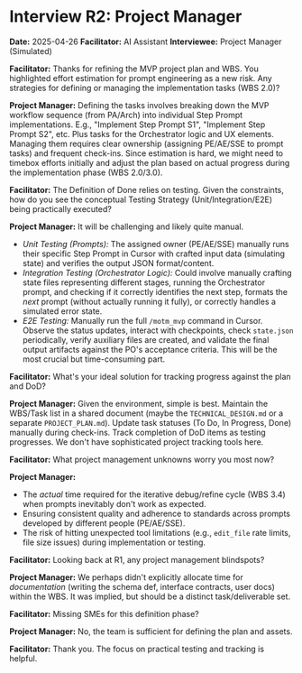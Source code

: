 # Interview R2: Project Manager

**Date:** 2025-04-26
**Facilitator:** AI Assistant
**Interviewee:** Project Manager (Simulated)

**Facilitator:** Thanks for refining the MVP project plan and WBS. You highlighted effort estimation for prompt engineering as a new risk. Any strategies for defining or managing the implementation tasks (WBS 2.0)?

**Project Manager:** Defining the tasks involves breaking down the MVP workflow sequence (from PA/Arch) into individual Step Prompt implementations. E.g., "Implement Step Prompt S1", "Implement Step Prompt S2", etc. Plus tasks for the Orchestrator logic and UX elements. Managing them requires clear ownership (assigning PE/AE/SSE to prompt tasks) and frequent check-ins. Since estimation is hard, we might need to timebox efforts initially and adjust the plan based on actual progress during the implementation phase (WBS 2.0/3.0).

**Facilitator:** The Definition of Done relies on testing. Given the constraints, how do you see the conceptual Testing Strategy (Unit/Integration/E2E) being practically executed?

**Project Manager:** It will be challenging and likely quite manual.
*   *Unit Testing (Prompts):* The assigned owner (PE/AE/SSE) manually runs their specific Step Prompt in Cursor with crafted input data (simulating state) and verifies the output JSON format/content.
*   *Integration Testing (Orchestrator Logic):* Could involve manually crafting state files representing different stages, running the Orchestrator prompt, and checking if it correctly identifies the next step, formats the *next* prompt (without actually running it fully), or correctly handles a simulated error state.
*   *E2E Testing:* Manually run the full `/motm_mvp` command in Cursor. Observe the status updates, interact with checkpoints, check `state.json` periodically, verify auxiliary files are created, and validate the final output artifacts against the PO's acceptance criteria. This will be the most crucial but time-consuming part.

**Facilitator:** What's your ideal solution for tracking progress against the plan and DoD?

**Project Manager:** Given the environment, simple is best. Maintain the WBS/Task list in a shared document (maybe the `TECHNICAL_DESIGN.md` or a separate `PROJECT_PLAN.md`). Update task statuses (To Do, In Progress, Done) manually during check-ins. Track completion of DoD items as testing progresses. We don't have sophisticated project tracking tools here.

**Facilitator:** What project management unknowns worry you most now?

**Project Manager:**
*   The *actual* time required for the iterative debug/refine cycle (WBS 3.4) when prompts inevitably don't work as expected.
*   Ensuring consistent quality and adherence to standards across prompts developed by different people (PE/AE/SSE).
*   The risk of hitting unexpected tool limitations (e.g., `edit_file` rate limits, file size issues) during implementation or testing.

**Facilitator:** Looking back at R1, any project management blindspots?

**Project Manager:** We perhaps didn't explicitly allocate time for *documentation* (writing the schema def, interface contracts, user docs) within the WBS. It was implied, but should be a distinct task/deliverable set.

**Facilitator:** Missing SMEs for this definition phase?

**Project Manager:** No, the team is sufficient for defining the plan and assets.

**Facilitator:** Thank you. The focus on practical testing and tracking is helpful. 